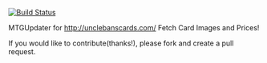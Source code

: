 [![Build Status](https://drone.io/github.com/donkayy/MTGUpdater/status.png)](https://drone.io/github.com/donkayy/MTGUpdater/latest)

MTGUpdater for http://unclebanscards.com/
Fetch Card Images and Prices!

If you would like to contribute(thanks!), please fork and create a pull request.
